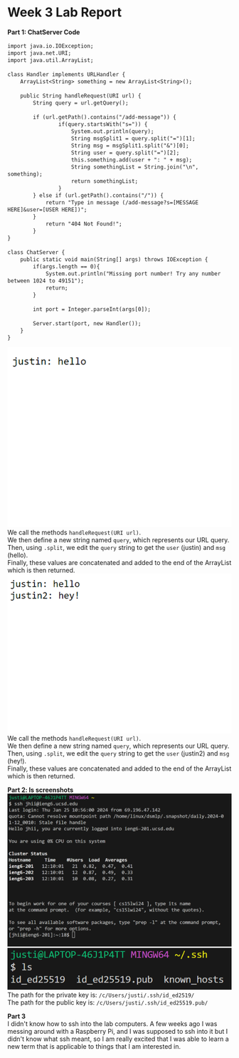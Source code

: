 # Week 3 Lab Report

**Part 1: ChatServer Code**  
```
import java.io.IOException;
import java.net.URI;
import java.util.ArrayList;

class Handler implements URLHandler {
    ArrayList<String> something = new ArrayList<String>();

    public String handleRequest(URI url) {
        String query = url.getQuery();

        if (url.getPath().contains("/add-message")) {
                if(query.startsWith("s=")) {
                    System.out.println(query);
                    String msgSplit1 = query.split("=")[1];
                    String msg = msgSplit1.split("&")[0];
                    String user = query.split("=")[2];
                    this.something.add(user + ": " + msg);
                    String somethingList = String.join("\n", something);
                    return somethingList;
                }
        } else if (url.getPath().contains("/")) {
            return "Type in message (/add-message?s=[MESSAGE HERE]&user=[USER HERE])";
        }
            return "404 Not Found!";
        }
}

class ChatServer {
    public static void main(String[] args) throws IOException {
        if(args.length == 0){
            System.out.println("Missing port number! Try any number between 1024 to 49151");
            return;
        }

        int port = Integer.parseInt(args[0]);

        Server.start(port, new Handler());
    }
}
```
![Image](add1.PNG)  
We call the methods `handleRequest(URI url)`.  
We then define a new string named `query`, which represents our URL query.  
Then, using `.split`, we edit the `query` string to get the `user` (justin) and `msg` (hello).  
Finally, these values are concatenated and added to the end of the ArrayList which is then returned.  
![Image](add2.PNG)  
We call the methods `handleRequest(URI url)`.  
We then define a new string named `query`, which represents our URL query.  
Then, using `.split`, we edit the `query` string to get the `user` (justin2) and `msg` (hey!).  
Finally, these values are concatenated and added to the end of the ArrayList which is then returned.  

**Part 2: ls screenshots**  
![Image](sshloginnopass.PNG)  
![Image](absolutepaths.PNG)  
The path for the private key is: `/c/Users/justi/.ssh/id_ed2519/`  
The path for the public key is: `/c/Users/justi/.ssh/id_ed25519.pub/`  

**Part 3**  
I didn't know how to ssh into the lab computers. A few weeks ago I was messing around with a Raspberry Pi, and I was supposed to ssh into it but I didn't know what ssh meant, so I am really excited that I was able to learn a new term that is applicable to things that I am interested in.
